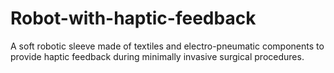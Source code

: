 # Robot-with-haptic-feedback
A soft robotic sleeve made of textiles and electro-pneumatic components to provide haptic feedback during minimally invasive surgical procedures.
